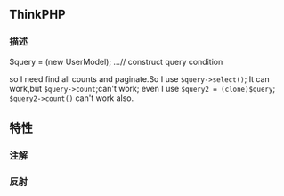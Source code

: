 ## ThinkPHP

### 描述
$query = (new UserModel);
...// construct query condition 

so I need find all counts and paginate.So I use `$query->select()`; It can work,but `$query->count`;can't  work;
even I use `$query2 = (clone)$query`; `$query2->count()` can't work also.


## 特性

### 注解


### 反射